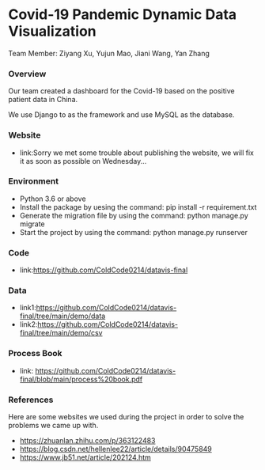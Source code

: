 Covid-19 Pandemic Dynamic Data Visualization
===

Team Member: Ziyang Xu, Yujun Mao, Jiani Wang, Yan Zhang

### Overview
Our team created a dashboard for the Covid-19 based on the positive patient data in China.

We use Django to as the framework and use MySQL as the database.

### Website
- link:Sorry we met some trouble about publishing the website, we will fix it as soon as possible on Wednesday...

### Environment
- Python 3.6 or above
- Install the package by uesing the command: pip install -r requirement.txt
- Generate the migration file by using the command: python manage.py migrate
- Start the project by using the command: python manage.py runserver

### Code
- link:https://github.com/ColdCode0214/datavis-final

### Data
- link1:https://github.com/ColdCode0214/datavis-final/tree/main/demo/data
- link2:https://github.com/ColdCode0214/datavis-final/tree/main/demo/csv

### Process Book
- link: https://github.com/ColdCode0214/datavis-final/blob/main/process%20book.pdf

### References
Here are some websites we used during the project in order to solve the problems we came up with.
- https://zhuanlan.zhihu.com/p/363122483
- https://blog.csdn.net/hellenlee22/article/details/90475849
- https://www.jb51.net/article/202124.htm
